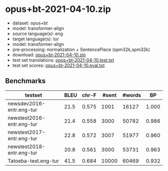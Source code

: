 # opus+bt-2021-04-10.zip

* dataset: opus+bt
* model: transformer-align
* source language(s): eng
* target language(s): tur
* model: transformer-align
* pre-processing: normalization + SentencePiece (spm32k,spm32k)
* download: [opus+bt-2021-04-10.zip](https://object.pouta.csc.fi/Tatoeba-MT-models/eng-tur/opus+bt-2021-04-10.zip)
* test set translations: [opus+bt-2021-04-10.test.txt](https://object.pouta.csc.fi/Tatoeba-MT-models/eng-tur/opus+bt-2021-04-10.test.txt)
* test set scores: [opus+bt-2021-04-10.eval.txt](https://object.pouta.csc.fi/Tatoeba-MT-models/eng-tur/opus+bt-2021-04-10.eval.txt)

## Benchmarks

| testset | BLEU  | chr-F | #sent | #words | BP |
|---------|-------|-------|-------|--------|----|
| newsdev2016-entr.eng-tur 	| 21.5 	| 0.575 	| 1001 	| 16127 	| 1.000 |
| newstest2016-entr.eng-tur 	| 21.4 	| 0.558 	| 3000 	| 50782 	| 0.986 |
| newstest2017-entr.eng-tur 	| 22.8 	| 0.572 	| 3007 	| 51977 	| 0.960 |
| newstest2018-entr.eng-tur 	| 20.8 	| 0.561 	| 3000 	| 53731 	| 0.963 |
| Tatoeba-test.eng-tur 	| 41.5 	| 0.684 	| 10000 	| 60469 	| 0.932 |

